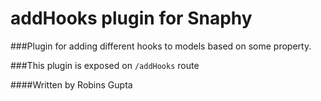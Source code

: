 # addHooks plugin for Snaphy


###Plugin for adding different hooks to models based on some property.

###This plugin is exposed on  `/addHooks` route




####Written by Robins Gupta


